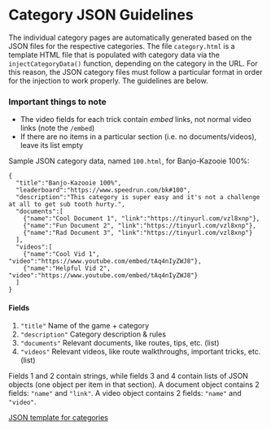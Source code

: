 # Category JSON Guidelines
The individual category pages are automatically generated based on the JSON files for the respective categories.
The file `category.html` is a template HTML file that is populated with category data via the `injectCategoryData()` function, depending on the category in the URL.
For this reason, the JSON category files must follow a particular format in order for the injection to work properly. The guidelines are below.  

### Important things to note
- The video fields for each trick contain *embed* links, not normal video links (note the `/embed`)
- If there are no items in a particular section (i.e. no documents/videos), leave its list empty

Sample JSON category data, named `100.html`, for Banjo-Kazooie 100%:
```
{
  "title":"Banjo-Kazooie 100%",
  "leaderboard":"https://www.speedrun.com/bk#100",
  "description":"This category is super easy and it's not a challenge at all to get sub tooth hurty.",
  "documents":[
    {"name":"Cool Document 1", "link":"https://tinyurl.com/vzl8xnp"},
    {"name":"Fun Document 2", "link":"https://tinyurl.com/vzl8xnp"},
    {"name":"Rad Document 3", "link":"https://tinyurl.com/vzl8xnp"}
  ],
  "videos":[
    {"name":"Cool Vid 1", "video":"https://www.youtube.com/embed/tAq4nIyZWJ8"},
    {"name":"Helpful Vid 2", "video":"https://www.youtube.com/embed/tAq4nIyZWJ8"}
  ]
}
```

#### Fields
1. `"title"` Name of the game + category
2. `"description"` Category description & rules
3. `"documents"` Relevant documents, like routes, tips, etc. (list)
4. `"videos"` Relevant videos, like route walkthroughs, important tricks, etc. (list)

Fields 1 and 2 contain strings, while fields 3 and 4 contain lists of JSON objects (one object per item in that section).
A document object contains 2 fields: `"name"` and `"link"`. A video object contains 2 fields: `"name"` and `"video"`.  

[JSON template for categories](https://github.com/Dechrissen/Banjo_Speedrunning_Wiki/blob/master/JSON_Guidelines/categorytemplate.json)
